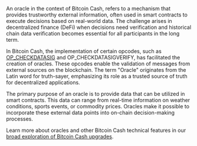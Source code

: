 An oracle in the context of Bitcoin Cash, refers to a mechanism that provides trustworthy external information, often used in smart contracts to execute decisions based on real-world data. The challenge arises in decentralized finance (DeFi) when decisions need verification and historical chain data verification becomes essential for all participants in the long term.

In Bitcoin Cash, the implementation of certain opcodes, such as [OP_CHECKDATASIG](https://upgradespecs.bitcoincashnode.org/op_checkdatasig/) and OP_CHECKDATASIGVERIFY, has facilitated the creation of oracles. These opcodes enable the validation of messages from external sources on the blockchain. The term "Oracle" originates from the Latin word for truth-sayer, emphasizing its role as a trusted source of truth for decentralized applications.

The primary purpose of an oracle is to provide data that can be utilized in smart contracts. This data can range from real-time information on weather conditions, sports events, or commodity prices. Oracles make it possible to incorporate these external data points into on-chain decision-making processes.

Learn more about oracles and other Bitcoin Cash technical features in our [broad exploration of Bitcoin Cash upgrades](https://bchfaq.com/what-is-the-difference-between-bitcoin-and-bitcoin-cash-part-4/#bitcoin-cash-upgrades).
